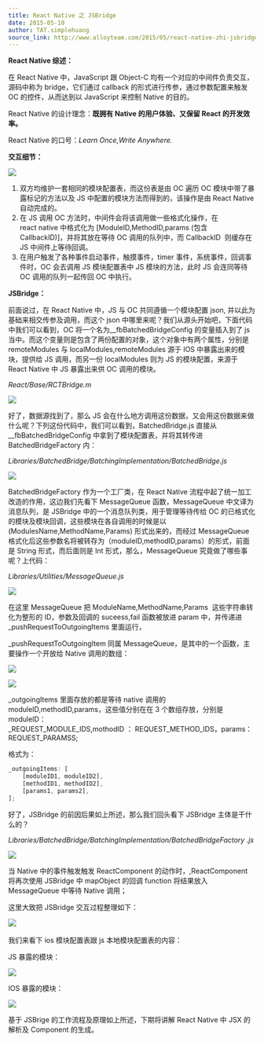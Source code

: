 ```yaml
---
title: React Native 之 JSBridge
date: 2015-05-10
author: TAT.simplehuang
source_link: http://www.alloyteam.com/2015/05/react-native-zhi-jsbridge/
---
```


<!-- {% raw %} - for jekyll -->

**React Native 综述：**

在 React Native 中，JavaScript 跟 Object-C 均有一个对应的中间件负责交互，源码中称为 bridge，它们通过 callback 的形式进行传参，通过参数配置来触发 OC 的控件，从而达到以 JavaScript 来控制 Native 的目的。

React Native 的设计理念：**既拥有 Native 的用户体验、又保留 React 的开发效率。**

React Native 的口号：_Learn Once,Write Anywhere._

**交互细节：**

![](http://www.alloyteam.com/wp-content/uploads/2015/05/react_native_pic2.png)

1.  双方均维护一套相同的模块配置表，而这份表是由 OC 遍历 OC 模块中带了暴露标记的方法以及 JS 中配置的模块方法而得到的，该操作是由 React Native 自动完成的。
2.  在 JS 调用 OC 方法时，中间件会将该调用做一些格式化操作，在 react native 中格式化为 \[ModuleID,MethodID,params (包含 CallbackID)]，并将其放在等待 OC 调用的队列中，而 CallbackID  则缓存在 JS 中间件上等待回调。
3.  在用户触发了各种事件启动事件，触摸事件，timer 事件，系统事件，回调事件时，OC 会去调用 JS 模块配置表中 JS 模块的方法，此时 JS 会连同等待 OC 调用的队列一起传回 OC 中执行。

**JSBridge：**

前面说过，在 React Native 中，JS 与 OC 共同遵循一个模块配置 json, 并以此为基础来相交传参及调用，而这个 json 中哪里来呢？我们从源头开始吧，下面代码中我们可以看到，OC 将一个名为\_\_fbBatchedBridgeConfig 的变量插入到了 js 当中。而这个变量则是包含了两份配置的对象，这个对象中有两个属性，分别是 remoteModules 与 localModules,remoteModules 源于 IOS 中暴露出来的模块，提供给 JS 调用，而另一份 localModules 则为 JS 的模块配置，来源于 React Native 中 JS 暴露出来供 OC 调用的模块。

_React/Base/RCTBridge.m_

![](http://www.alloyteam.com/wp-content/uploads/2015/05/react_native_pic3.png)

好了，数据源找到了，那么 JS 会在什么地方调用这份数据，又会用这份数据来做什么呢？下列这份代码中，我们可以看到，BatchedBridge.js 直接从\_\_fbBatchedBridgeConfig 中拿到了模块配置表，并将其转传进 BatchedBridgeFactory 内：

_Libraries/BatchedBridge/BatchingImplementation/BatchedBridge.js_

![](http://www.alloyteam.com/wp-content/uploads/2015/05/react_native_pi4.png)

BatchedBridgeFactory 作为一个工厂类，在 React Native 流程中起了统一加工改造的作用，这边我们先看下 MessageQueue 函数，MessageQueue 中文译为消息队列，是 JSBridge 中的一个消息队列类，用于管理等待传给 OC 的已格式化的模块及模块回调，这些模块在各自调用的时候是以 (ModulesName,MethodName,Params) 形式出来的，而经过 MessageQueue 格式化后这些参数名将被转存为（moduleID,methodID,params）的形式，前面是 String 形式，而后面则是 Int 形式，那么，MessageQueue 究竟做了哪些事呢？上代码：

_Libraries/Utilities/MessageQueue.js_

![](http://www.alloyteam.com/wp-content/uploads/2015/05/react_native_pic5.png)

在这里 MessageQueue 把 ModuleName,MethodName,Params  这些字符串转化为整形的 ID，参数及回调的 suceess,fail 函数被放进 param 中，并传递进\_pushRequestToOutgoingItems 里面运行，

\_pushRequestToOutgoingItem 同属 MessageQueue，是其中的一个函数，主要操作一个开放给 Native 调用的数组：

![](http://www.alloyteam.com/wp-content/uploads/2015/05/react_native_pic6.png)

![](http://www.alloyteam.com/wp-content/uploads/2015/05/react_native_pic11.jpg)

\_outgoingItems 里面存放的都是等待 native 调用的 moduleID,methodID,params，这些值分别在在 3 个数组存放，分别是 moduleID：\_REQUEST_MODULE_IDS,mothodID ： REQUEST_METHOD_IDS，params：REQUEST_PARAMSS;

格式为：

```javascript
_outgoingItems: [
    [moduleID1, moduleID2],
    [methodID1, methodID2],
    [params1, params2],
];
```

好了，JSBridge 的前因后果如上所述，那么我们回头看下 JSBridge 主体是干什么的？

_Libraries/BatchedBridge/BatchingImplementation/BatchedBridgeFactory .js_

![](http://www.alloyteam.com/wp-content/uploads/2015/05/react_native_pic7.png)

当 Native 中的事件触发触发 ReactComponent 的动作时，,ReactComponent 将再次使用 JSBridge 中 mapObject 的回调 function 将结果放入 MessageQueue 中等待 Native 调用；

这里大致把 JSBridge 交互过程整理如下：

![](http://www.alloyteam.com/wp-content/uploads/2015/05/react_native_pic8.png) 

我们来看下 ios 模块配置表跟 js 本地模块配置表的内容：

JS 暴露的模块：

![](http://www.alloyteam.com/wp-content/uploads/2015/05/react_native_pic9.jpg)

IOS 暴露的模块：

![](http://www.alloyteam.com/wp-content/uploads/2015/05/react_native_pic10.jpg)

基于 JSBrige 的工作流程及原理如上所述，下期将讲解 React Native 中 JSX 的解析及 Component 的生成。

<!-- {% endraw %} - for jekyll -->